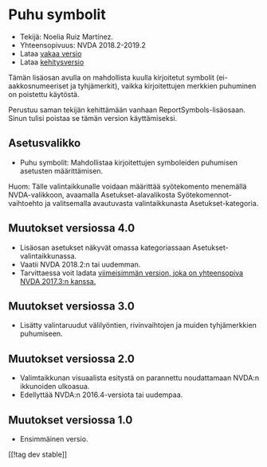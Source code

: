 # Puhu symbolit #

*	Tekijä: Noelia Ruiz Martínez.
*	Yhteensopivuus: NVDA 2018.2-2019.2
*	Lataa [vakaa versio][1]
*	Lataa [kehitysversio][2]

Tämän lisäosan avulla on mahdollista kuulla kirjoitetut symbolit
(ei-aakkosnumeeriset ja tyhjämerkit), vaikka kirjoitettujen merkkien
puhuminen on poistettu käytöstä.

Perustuu saman tekijän kehittämään vanhaan ReportSymbols-lisäosaan. Sinun
tulisi poistaa se tämän version käyttämiseksi.

## Asetusvalikko ##
*	Puhu symbolit: Mahdollistaa kirjoitettujen symboleiden puhumisen asetusten
  määrittämisen.

Huom: Tälle valintaikkunalle voidaan määrittää syötekomento menemällä
NVDA-valikkoon, avaamalla Asetukset-alavalikosta Syötekomennot-vaihtoehto ja
valitsemalla avautuvasta valintaikkunasta Asetukset-kategoria.

## Muutokset versiossa 4.0 ##
* Lisäosan asetukset näkyvät omassa kategoriassaan
  Asetukset-valintaikkunassa.
* Vaatii NVDA 2018.2:n tai uudemman.
* Tarvittaessa voit ladata [viimeisimmän version, joka on yhteensopiva NVDA
  2017.3:n kanssa.][3]

## Muutokset versiossa 3.0 ##
* Lisätty valintaruudut välilyöntien, rivinvaihtojen ja muiden tyhjämerkkien
  puhumiseen.

## Muutokset versiossa 2.0 ##
*	Valimtaikkunan visuaalista esitystä on parannettu noudattamaan NVDA:n
  ikkunoiden ulkoasua.
*	Edellyttää NVDA:n 2016.4-versiota tai uudempaa.

## Muutokset versiossa 1.0 ##
*	Ensimmäinen versio.


[[!tag dev stable]]

[1]: https://addons.nvda-project.org/files/get.php?file=rsy

[2]: https://addons.nvda-project.org/files/get.php?file=rsy-dev

[3]: https://addons.nvda-project.org/files/get.php?file=rsy-o
